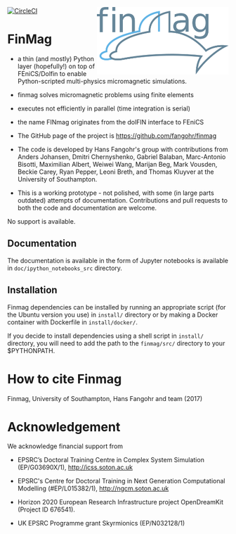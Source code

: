 [![CircleCI](https://circleci.com/gh/fangohr/finmag.svg?style=svg&circle-token=6e89ca6e2d8bb3dadd4ac9ec84bec71d91336f9c)](https://circleci.com/gh/fangohr/finmag)
<img src="logos/finmag_logo.png" width="300" align="right">

FinMag
======

- a thin (and mostly) Python layer (hopefully!) on top of
FEniCS/Dolfin to enable Python-scripted multi-physics micromagnetic
simulations.

- finmag solves micromagnetic problems using finite elements

- executes not efficiently in parallel (time integration is serial)

- the name FINmag originates from the dolFIN interface to FEniCS

- The GitHub page of the project is https://github.com/fangohr/finmag

- The code is developed by Hans Fangohr's group with contributions from
  Anders Johansen, Dmitri Chernyshenko, Gabriel Balaban, Marc-Antonio
  Bisotti, Maximilian Albert, Weiwei Wang, Marijan Beg, Mark Vousden,
  Beckie Carey, Ryan Pepper, Leoni Breth, and Thomas Kluyver at the
  University of Southampton.


- This is a working prototype - not polished, with some (in large parts
  outdated) attempts of documentation. Contributions and pull requests
  to both the code and documentation are welcome.

No support is available.


Documentation
-------------
The documentation is available in the form of Jupyter notebooks is
available in `doc/ipython_notebooks_src` directory.


Installation
------------
Finmag dependencies can be installed by running an appropriate script
(for the Ubuntu version you use) in `install/` directory or by making
a Docker container with Dockerfile in `install/docker/`.


If you decide to install dependencies using a shell script in
`install/` directory, you will need to add the path to the
`finmag/src/` directory to your $PYTHONPATH.


# How to cite Finmag

Finmag, University of Southampton, Hans Fangohr and team (2017)

# Acknowledgement

We acknowledge financial support from

- EPSRC’s Doctoral Training Centre in Complex System Simulation
  (EP/G03690X/1), http://icss.soton.ac.uk

- EPSRC's Centre for Doctoral Training in Next Generation
Computational Modelling (#EP/L015382/1), http://ngcm.soton.ac.uk

- Horizon 2020 European Research Infrastructure project OpenDreamKit
  (Project ID 676541).

- UK EPSRC Programme grant Skyrmionics (EP/N032128/1)
